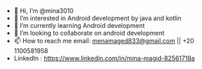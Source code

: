 - 👋 Hi, I’m @mina3010 
- 👀 I’m interested in Android development by java and kotlin
- 🌱 I’m currently learning Android development
- 💞️ I’m looking to collaborate on android development
- 📫 How to reach me email: menamaged833@gmail.com  || +20 1100581958
- LinkedIn : https://www.linkedin.com/in/mina-magid-82561718a
